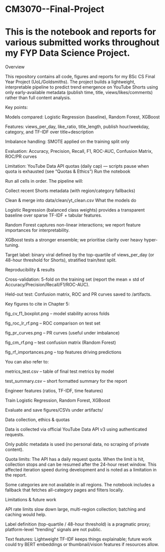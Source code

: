# CM3070--Final-Project

# This is the notebook and reports for various submitted works throughout my FYP Data Science Project.

Overview

This repository contains all code, figures and reports for my BSc CS Final Year Project (UoL/Goldsmiths).
The project builds a lightweight, interpretable pipeline to predict trend emergence on YouTube Shorts using only early-available metadata (publish time, title, views/likes/comments) rather than full content analysis.

Key points:

Models compared: Logistic Regression (baseline), Random Forest, XGBoost

Features: views_per_day, like_ratio, title_length, publish hour/weekday, category, and TF-IDF over title+description

Imbalance handling: SMOTE applied on the training split only

Evaluation: Accuracy, Precision, Recall, F1, ROC-AUC, Confusion Matrix, ROC/PR curves

Limitation: YouTube Data API quotas (daily cap) — scripts pause when quota is exhausted (see “Quotas & Ethics”)
Run the notebook

Run all cells in order. The pipeline will:

Collect recent Shorts metadata (with region/category fallbacks)

Clean & merge into data/clean/yt_clean.csv
What the models do

Logistic Regression (balanced class weights) provides a transparent baseline over sparse TF-IDF + tabular features.

Random Forest captures non-linear interactions; we report feature importances for interpretability.

XGBoost tests a stronger ensemble; we prioritise clarity over heavy hyper-tuning.

Target label: binary viral defined by the top-quartile of views_per_day (or 48-hour threshold for Shorts), stratified train/test split.

Reproducibility & results

Cross-validation: 5-fold on the training set (report the mean ± std of Accuracy/Precision/Recall/F1/ROC-AUC).

Held-out test: Confusion matrix, ROC and PR curves saved to /artifacts.

Key figures to cite in Chapter 5:

fig_cv_f1_boxplot.png – model stability across folds

fig_roc_lr_rf.png – ROC comparison on test set

fig_pr_curves.png – PR curves (useful under imbalance)

fig_cm_rf.png – test confusion matrix (Random Forest)

fig_rf_importances.png – top features driving predictions

You can also refer to:

metrics_test.csv – table of final test metrics by model

test_summary.csv – short formatted summary for the report

Engineer features (ratios, TF-IDF, time features)

Train Logistic Regression, Random Forest, XGBoost

Evaluate and save figures/CSVs under artifacts/

Data collection, ethics & quotas

Data is collected via official YouTube Data API v3 using authenticated requests.

Only public metadata is used (no personal data, no scraping of private content).

Quota limits: The API has a daily request quota. When the limit is hit, collection stops and can be resumed after the 24-hour reset window. This affected iteration speed during development and is noted as a limitation in the report.

Some categories are not available in all regions. The notebook includes a fallback that fetches all-category pages and filters locally.

Limitations & future work

API rate limits slow down large, multi-region collection; batching and caching would help.

Label definition (top-quartile / 48-hour threshold) is a pragmatic proxy; platform-level “trending” signals are not public.

Text features: Lightweight TF-IDF keeps things explainable; future work could try BERT embeddings or thumbnail/vision features if resources allow.
